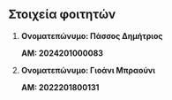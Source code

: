 ## Στοιχεία φοιτητών

 1. **Ονοματεπώνυμο: Πάσσος Δημήτριος**

    **ΑΜ: 2024201000083**

 2. **Ονοματεπώνυμο: Γιοάνι Μπραούνι**

    **ΑΜ: 2022201800131**

